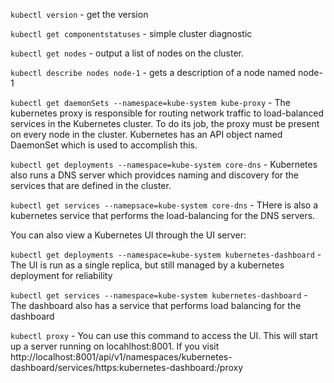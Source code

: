 `kubectl version` - get the version

`kubectl get componentstatuses` - simple cluster diagnostic

`kubectl get nodes` - output a list of nodes on the cluster.

`kubectl describe nodes node-1` - gets a description of a node named node-1

`kubectl get daemonSets --namespace=kube-system kube-proxy` - The kubernetes proxy is responsible for routing network traffic to load-balanced services in the Kubernetes cluster. To do its job, the proxy must be present on every node in the cluster. Kubernetes has an API object named DaemonSet which is used to accomplish this.

`kubectl get deployments --namespace=kube-system core-dns` - Kubernetes also runs a DNS server which providces naming and discovery for the services that are defined in the cluster.

`kubectl get services --namepsace=kube-system core-dns` - THere is also a kubernetes service that performs the load-balancing for the DNS servers.

You can also view a Kubernetes UI through the UI server:

`kubectl get deployments --namespace=kube-system kubernetes-dashboard` - The UI is run as a single replica, but still managed by a kubernetes deployment for reliability

`kubectl get services --namespace=kube-system kubernetes-dashboard` - The dashboard also has a service that performs load balancing for the dashboard

`kubectl proxy` - You can use this command to access the UI.  This will start up a server running on locahlhost:8001.  If you visit http://localhost:8001/api/v1/namespaces/kubernetes-dashboard/services/https:kubernetes-dashboard:/proxy

